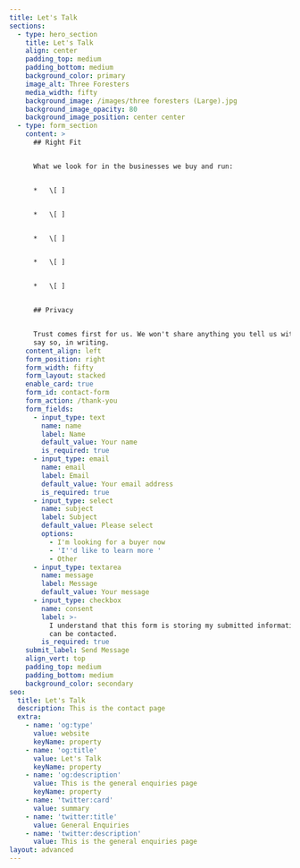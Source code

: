 ```yaml
---
title: Let's Talk
sections:
  - type: hero_section
    title: Let's Talk
    align: center
    padding_top: medium
    padding_bottom: medium
    background_color: primary
    image_alt: Three Foresters
    media_width: fifty
    background_image: /images/three foresters (Large).jpg
    background_image_opacity: 80
    background_image_position: center center
  - type: form_section
    content: >
      ## Right Fit


      What we look for in the businesses we buy and run:


      *   \[ ]


      *   \[ ]


      *   \[ ]


      *   \[ ]


      *   \[ ]


      ## Privacy


      Trust comes first for us. We won't share anything you tell us without your
      say so, in writing.
    content_align: left
    form_position: right
    form_width: fifty
    form_layout: stacked
    enable_card: true
    form_id: contact-form
    form_action: /thank-you
    form_fields:
      - input_type: text
        name: name
        label: Name
        default_value: Your name
        is_required: true
      - input_type: email
        name: email
        label: Email
        default_value: Your email address
        is_required: true
      - input_type: select
        name: subject
        label: Subject
        default_value: Please select
        options:
          - I'm looking for a buyer now
          - 'I''d like to learn more '
          - Other
      - input_type: textarea
        name: message
        label: Message
        default_value: Your message
      - input_type: checkbox
        name: consent
        label: >-
          I understand that this form is storing my submitted information so I
          can be contacted.
        is_required: true
    submit_label: Send Message
    align_vert: top
    padding_top: medium
    padding_bottom: medium
    background_color: secondary
seo:
  title: Let's Talk
  description: This is the contact page
  extra:
    - name: 'og:type'
      value: website
      keyName: property
    - name: 'og:title'
      value: Let's Talk
      keyName: property
    - name: 'og:description'
      value: This is the general enquiries page
      keyName: property
    - name: 'twitter:card'
      value: summary
    - name: 'twitter:title'
      value: General Enquiries
    - name: 'twitter:description'
      value: This is the general enquiries page
layout: advanced
---
```

